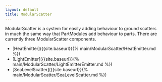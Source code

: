```yaml
---
layout: default
title: ModularScatter
---
```


ModularScatter is a system for easily adding behaviour to ground scatters in much the same way that PartModules add behaviour to parts. 
There are currently three ModularScatter components.

* [HeatEmitter]({{site.baseurl}}{% main/ModularScatter/HeatEmitter.md %})
* [LightEmitter]({{site.baseurl}}{% main/ModularScatter/LightEmitterEmitter.md %})
* [SeaLevelScatter]({{site.baseurl}}{% main/ModularScatter/SeaLevelScatter.md %})
